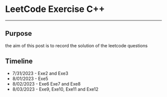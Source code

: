 # LeetCode Exercise C++
---
## Purpose 
the aim of this post is to record the solution of the leetcode questions

## Timeline
- 7/31/2023 - Exe2 and Exe3
- 8/01/2023 - Exe5
- 8/02/2023 - Exe6 Exe7 and Exe8
- 8/03/2023 - Exe9, Exe10, Exe11 and Exe12
